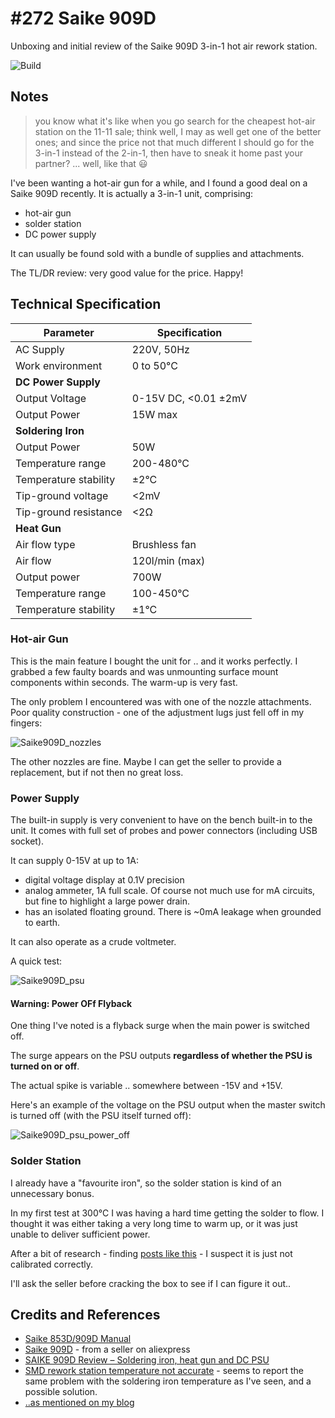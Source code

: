 # #272 Saike 909D

Unboxing and initial review of the Saike 909D 3-in-1 hot air rework station.

![Build](./assets/Saike909D_build.jpg?raw=true)

## Notes

> you know what it's like when you go search for the cheapest hot-air station on the 11-11 sale; think well, I may as well get one of the better ones; and since the price not that much different I should go for the 3-in-1 instead of the 2-in-1, then have to sneak it home past your partner? ... well, like that :smiley:

I've been wanting a hot-air gun for a while, and I found a good deal on a Saike 909D recently.
It is actually a 3-in-1 unit, comprising:

* hot-air gun
* solder station
* DC power supply

It can usually be found sold with a bundle of supplies and attachments.

The TL/DR review: very good value for the price. Happy!


## Technical Specification

| Parameter                 | Specification        |
|---------------------------|----------------------|
| AC Supply                 | 220V, 50Hz           |
| Work environment          | 0 to 50°C            |
| **DC Power Supply**       |                      |
| Output Voltage            | 0-15V DC, <0.01 ±2mV |
| Output Power              | 15W max              |
| **Soldering Iron**        |                      |
| Output Power              | 50W                  |
| Temperature range         | 200-480°C            |
| Temperature stability     | ±2°C                 |
| Tip-ground voltage        | <2mV                 |
| Tip-ground resistance     | <2Ω                  |
| **Heat Gun**              |                      |
| Air flow type             | Brushless fan        |
| Air flow                  | 120l/min (max)       |
| Output power              | 700W                 |
| Temperature range         | 100-450°C            |
| Temperature stability     | ±1°C                 |


### Hot-air Gun

This is the main feature I bought the unit for .. and it works perfectly.
I grabbed a few faulty boards and was unmounting surface mount components within seconds.
The warm-up is very fast.

The only problem I encountered was with one of the nozzle attachments.
Poor quality construction - one of the adjustment lugs just fell off in my fingers:

![Saike909D_nozzles](./assets/Saike909D_nozzles.jpg?raw=true)

The other nozzles are fine. Maybe I can get the seller to provide a replacement, but if not then no great loss.

### Power Supply

The built-in supply is very convenient to have on the bench built-in to the unit.
It comes with full set of probes and power connectors (including USB socket).

It can supply 0-15V at up to 1A:

* digital voltage display at 0.1V precision
* analog ammeter, 1A full scale. Of course not much use for mA circuits, but fine to highlight a large power drain.
* has an isolated floating ground. There is ~0mA leakage when grounded to earth.

It can also operate as a crude voltmeter.

A quick test:

![Saike909D_psu](./assets/Saike909D_psu.jpg?raw=true)


#### Warning: Power OFf Flyback

One thing I've noted is a flyback surge when the main power is switched off.

The surge appears on the PSU outputs **regardless of whether the PSU is turned on or off**.

The actual spike is variable .. somewhere between -15V and +15V.

Here's an example of the voltage on the PSU output when the master switch is turned off (with the PSU itself turned off):

![Saike909D_psu_power_off](./assets/Saike909D_psu_power_off.gif?raw=true)

### Solder Station

I already have a "favourite iron", so the solder station is kind of an unnecessary bonus.

In my first test at 300°C I was having a hard time getting the solder to flow.
I thought it was either taking a very long time to warm up, or it was just unable to deliver sufficient power.

After a bit of research - finding
[posts like this](http://www.eevblog.com/forum/beginners/smd-rework-station-temperature-not-accurate-!!!!!/) -
I suspect it is just not calibrated correctly.

I'll ask the seller before cracking the box to see if I can figure it out..


## Credits and References
* [Saike 853D/909D Manual](./assets/Saike909D_manual.pdf)
* [Saike 909D](https://www.aliexpress.com/item/high-quality-genuine-saike-909D-hot-air-gun-rework-station-with-Soldering-station-power-3-in1/32336689474.html) - from a seller on aliexpress
* [SAIKE 909D Review – Soldering iron, heat gun and DC PSU](http://diygeezer.com/saike-909d-review/)
* [SMD rework station temperature not accurate](http://www.eevblog.com/forum/beginners/smd-rework-station-temperature-not-accurate-!!!!!/) - seems to report the same problem with the soldering iron temperature as I've seen, and a possible solution.
* [..as mentioned on my blog](https://blog.tardate.com/2017/04/leap272-saike-909d.html)
